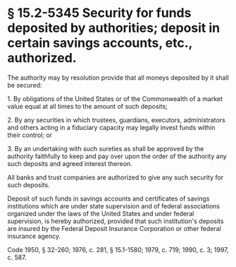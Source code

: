 # § 15.2-5345 Security for funds deposited by authorities; deposit in certain savings accounts, etc., authorized.

<p>The authority may by resolution provide that all moneys deposited by it shall be secured:</p><p>1. By obligations of the United States or of the Commonwealth of a market value equal at all times to the amount of such deposits;</p><p>2. By any securities in which trustees, guardians, executors, administrators and others acting in a fiduciary capacity may legally invest funds within their control; or</p><p>3. By an undertaking with such sureties as shall be approved by the authority faithfully to keep and pay over upon the order of the authority any such deposits and agreed interest thereon.</p><p>All banks and trust companies are authorized to give any such security for such deposits.</p><p>Deposit of such funds in savings accounts and certificates of savings institutions which are under state supervision and of federal associations organized under the laws of the United States and under federal supervision, is hereby authorized, provided that such institution's deposits are insured by the Federal Deposit Insurance Corporation or other federal insurance agency.</p><p>Code 1950, § 32-260; 1976, c. 281, § 15.1-1580; 1979, c. 719; 1990, c. 3; 1997, c. 587.</p>